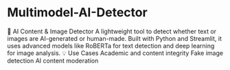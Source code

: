 # Multimodel-AI-Detector
🧠 AI Content &amp; Image Detector A lightweight tool to detect whether text or images are AI-generated or human-made. Built with Python and Streamlit, it uses advanced models like RoBERTa for text detection and deep learning for image analysis. 💡 Use Cases Academic and content integrity  Fake image detection  AI content moderation
